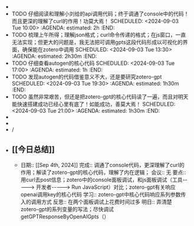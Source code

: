-
- TODO 仔细阅读和理解小刘给的api调用代码；终于调通了console中的代码！而且更深的理解了curl的作用！功莫大焉！
  SCHEDULED: <2024-09-03 Tue 10:00>
  :AGENDA:
  estimated: 2h
  :END:
- TODO 梳理上午所得；理解json格式；curl命令传递的格式；在js窗口，一直无法实现；但更大的问题是，我无法把可调用gpts这段代码形成以可视化的界面，确保能在zotero中调用
  SCHEDULED: <2024-09-03 Tue 13:30>
  :AGENDA:
  estimated: 2h30m
  :END:
- TODO 仔细查看autogen的核心代码
  SCHEDULED: <2024-09-03 Tue 17:00>
  :AGENDA:
  estimated: 1h
  :END:
- TODO 发现autogen的代码借鉴意义不大，还是要研究zotero-gpt
  SCHEDULED: <2024-09-03 Tue 19:30>
  :AGENDA:
  estimated: 1h30m
  :END:
- TODO 虽然非常艰苦，但还是把zotero-gpt的核心代码读了一遍，而且对明天能快速搭建成功已经心里有底了！如能成功，善莫大焉！
  SCHEDULED: <2024-09-03 Tue 21:00>
  :AGENDA:
  estimated: 1h30m
  :END:
-
-
- /
- ## [[今日总结]]
	- 日期:: [[Sep 4th, 2024]]
	  完成:: 调通了console代码，更深理解了curl的作用；解读了zotero-gpt的核心代码，理解了内在逻辑；
	  会议:: 无
	  要点:: 用curl去post信息；zotero中的console面板调试，和js面板调试（工具-----> 开发者-----> Run JavaScript）对比；zotero-gpt有关响应openai调用key的核心代码
	  学习:: zotero-gpt中核心代码响应系列参数传入的调用方式
	  反思:: 在两个面板调试上花费时间过多
	  明日:: 弄清楚zotero-gpt的系列变量的写法；尽快调试getGPTResponseByOpenAIGpts（）